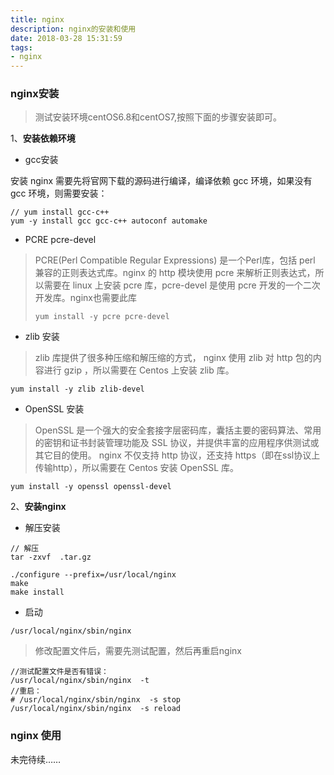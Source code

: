 ```yaml
---
title: nginx
description: nginx的安装和使用
date: 2018-03-28 15:31:59
tags:
- nginx
---
```


### nginx安装

> 测试安装环境centOS6.8和centOS7,按照下面的步骤安装即可。

1、**安装依赖环境**

- gcc安装

安装 nginx 需要先将官网下载的源码进行编译，编译依赖 gcc 环境，如果没有 gcc 环境，则需要安装：

```
// yum install gcc-c++
yum -y install gcc gcc-c++ autoconf automake
```

- PCRE pcre-devel

> PCRE(Perl Compatible Regular Expressions) 是一个Perl库，包括 perl 兼容的正则表达式库。nginx 的 http 模块使用 pcre 来解析正则表达式，所以需要在 linux 上安装 pcre 库，pcre-devel 是使用 pcre 开发的一个二次开发库。nginx也需要此库
>
> ```
> yum install -y pcre pcre-devel
> ```

- zlib 安装

> zlib 库提供了很多种压缩和解压缩的方式， nginx 使用 zlib 对 http 包的内容进行 gzip ，所以需要在 Centos 上安装 zlib 库。

```
yum install -y zlib zlib-devel
```

- OpenSSL 安装

> OpenSSL 是一个强大的安全套接字层密码库，囊括主要的密码算法、常用的密钥和证书封装管理功能及 SSL 协议，并提供丰富的应用程序供测试或其它目的使用。
> nginx 不仅支持 http 协议，还支持 https（即在ssl协议上传输http），所以需要在 Centos 安装 OpenSSL 库。

```
yum install -y openssl openssl-devel
```

2、**安装nginx**

* 解压安装

```
// 解压
tar -zxvf  .tar.gz

./configure --prefix=/usr/local/nginx
make
make install
```

* 启动

```
/usr/local/nginx/sbin/nginx
```

> 修改配置文件后，需要先测试配置，然后再重启nginx

```
//测试配置文件是否有错误：
/usr/local/nginx/sbin/nginx  -t
//重启：
# /usr/local/nginx/sbin/nginx  -s stop
/usr/local/nginx/sbin/nginx  -s reload
```

### nginx 使用

未完待续……



